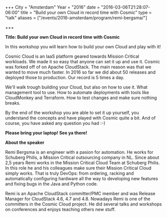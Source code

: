 +++
City = "Amsterdam"
Year = "2016"
date = "2016-03-06T21:28:07-06:00"
title = "Build your own Cloud in record time with Cosmic"
type = "talk"
aliases = ["/events/2016-amsterdam/program/remi-bergsma/"]

+++

<div class="col-12">
<p><strong>Title: Build your own Cloud in record time with Cosmic</strong></p>

<p>In this workshop you will learn how to build your own Cloud and play with it!</p>

<p>
Cosmic Cloud is an IaaS platform geared towards Mission Critical workloads. We made it so easy that anyone can set it up and use it. Cosmic was forked off of on Apache CloudStack. The main reason was that we wanted to move much faster. In 2016 so far we did about 50 releases and deployed those to production. Our record is 5 times a day.
</p>

<p>
We'll walk trough building your Cloud, but also on how to use it. What management tool to use. How to automate deployments with tools like CloudMonkey and Terraform. How to test changes and make sure nothing breaks.
</p>

<p>
By the end of the workshop you are able to set it up yourself, you understand the concepts and have played with Cosmic quite a bit. And of course, you have asked any question you had :-)
</p>

<p><strong>Please bring your laptop! See ya there!</strong></p>

<p><strong>About the speaker</strong></p>
<p>Remi Bergsma is an engineer with a pasion for automation. He works for Schuberg Philis, a Mission Critical outsourcing company in NL. Since about 2,5 years Remi works in the Mission Critical Cloud Team at Schuberg Philis. In this role he and his colleagues make sure their Mission Critical Cloud simply works. That is truly DevOps: from ordering, racking and automatically configuring hardware all the way to developing new features and fixing bugs in the Java and Python code.</p>

<p>Remi is an Apache CloudStack committer/PMC member and was Release Manager for CloudStack 4.6, 4.7 and 4.8. Nowadays Remi is one of the committers in the Cosmic Cloud project. He did several talks and workshops on conferences and enjoys teaching others new stuff.</p>

</div>
